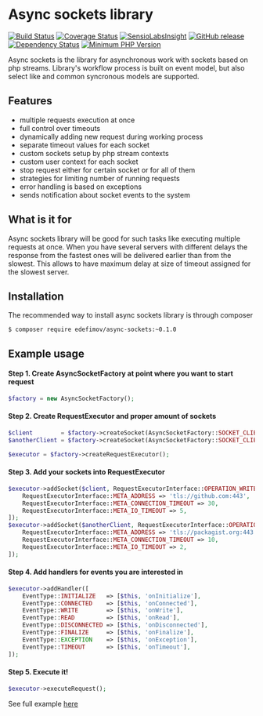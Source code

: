 Async sockets library
=====================

[![Build Status](https://img.shields.io/travis/edefimov/async-sockets/master.svg?style=flat)](https://travis-ci.org/edefimov/async-sockets)
[![Coverage Status](https://img.shields.io/coveralls/edefimov/async-sockets/master.svg?style=flat)](https://coveralls.io/r/edefimov/async-sockets)
[![SensioLabsInsight](https://img.shields.io/sensiolabs/i/c816a980-e97a-46ae-b334-16c6bfd1ec4a.svg?style=flat)](https://insight.sensiolabs.com/projects/c816a980-e97a-46ae-b334-16c6bfd1ec4a)
[![GitHub release](https://img.shields.io/github/release/edefimov/async-sockets.svg?style=flat)](https://github.com/edefimov/async-sockets/releases/latest)
[![Dependency Status](https://www.versioneye.com/user/projects/55525b5706c318305500014b/badge.png?style=flat)](https://www.versioneye.com/user/projects/55525b5706c318305500014b)
[![Minimum PHP Version](https://img.shields.io/badge/php-%3E%3D%205.4-777bb4.svg)](https://php.net/)

Async sockets is the library for asynchronous work with sockets based on php streams. 
Library's workflow process is built on event model, but also select like and common syncronous models are supported.

## Features

- multiple requests execution at once
- full control over timeouts
- dynamically adding new request during working process
- separate timeout values for each socket
- custom sockets setup by php stream contexts
- custom user context for each socket
- stop request either for certain socket or for all of them
- strategies for limiting number of running requests
- error handling is based on exceptions
- sends notification about socket events to the system

## What is it for
Async sockets library will be good for such tasks like executing multiple requests at once. When you have several
 servers with different delays the response from the fastest ones will be delivered earlier than from the slowest. 
 This allows to have maximum delay at size of timeout assigned for the slowest server.
 
## Installation

The recommended way to install async sockets library is through composer

```
$ composer require edefimov/async-sockets:~0.1.0
```

## Example usage

#### Step 1. Create AsyncSocketFactory at point where you want to start request
```php
$factory = new AsyncSocketFactory();
```

#### Step 2. Create RequestExecutor and proper amount of sockets
```php
$client        = $factory->createSocket(AsyncSocketFactory::SOCKET_CLIENT);
$anotherClient = $factory->createSocket(AsyncSocketFactory::SOCKET_CLIENT);

$executor = $factory->createRequestExecutor();
```

#### Step 3. Add your sockets into RequestExecutor
```php
$executor->addSocket($client, RequestExecutorInterface::OPERATION_WRITE, [
    RequestExecutorInterface::META_ADDRESS => 'tls://github.com:443',
    RequestExecutorInterface::META_CONNECTION_TIMEOUT => 30,
    RequestExecutorInterface::META_IO_TIMEOUT => 5,
]);
$executor->addSocket($anotherClient, RequestExecutorInterface::OPERATION_WRITE, [
    RequestExecutorInterface::META_ADDRESS => 'tls://packagist.org:443',
    RequestExecutorInterface::META_CONNECTION_TIMEOUT => 10,
    RequestExecutorInterface::META_IO_TIMEOUT => 2,
]);
```

#### Step 4. Add handlers for events you are interested in
```php
$executor->addHandler([
    EventType::INITIALIZE   => [$this, 'onInitialize'],
    EventType::CONNECTED    => [$this, 'onConnected'],
    EventType::WRITE        => [$this, 'onWrite'],
    EventType::READ         => [$this, 'onRead'],
    EventType::DISCONNECTED => [$this, 'onDisconnected'],
    EventType::FINALIZE     => [$this, 'onFinalize'],
    EventType::EXCEPTION    => [$this, 'onException'],
    EventType::TIMEOUT      => [$this, 'onTimeout'],
]);
```

#### Step 5. Execute it!
```php
$executor->executeRequest();
```

See full example [here](https://github.com/edefimov/async-sockets/blob/master/demos/Demo/RequestExecutorClient.php)


